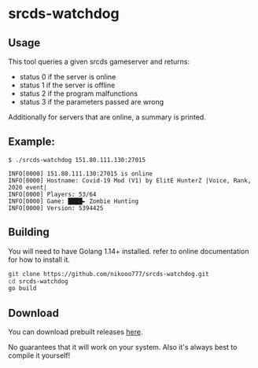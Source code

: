 # srcds-watchdog

## Usage
This tool queries a given srcds gameserver and returns:

* status 0 if the server is online
* status 1 if the server is offline
* status 2 if the program malfunctions
* status 3 if the parameters passed are wrong

Additionally for servers that are online, a summary is printed.

## Example:

```
$ ./srcds-watchdog 151.80.111.130:27015

INFO[0000] 151.80.111.130:27015 is online               
INFO[0000] Hostname: Covid-19 Mod (V1) by ElitE HunterZ |Voice, Rank, 2020 event| 
INFO[0000] Players: 53/64                                
INFO[0000] Game: ████► Zombie Hunting                   
INFO[0000] Version: 5394425   
```


## Building
You will need to have Golang 1.14+ installed. refer to online documentation for how to install it.

```bash
git clone https://github.com/nikooo777/srcds-watchdog.git
cd srcds-watchdog
go build
```

## Download
You can download prebuilt releases [here](https://github.com/nikooo777/srcds-watchdog/releases).

No guarantees that it will work on your system. Also it's always best to compile it yourself!